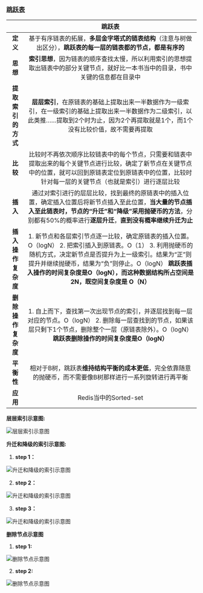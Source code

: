 ### [跳跃表](http://mp.weixin.qq.com/s/COBdoHWDhlw4rmG_fGFhSA)

||**跳跃表**|
| :---: | :---: |
|**定义**|基于有序链表的拓展，**多层金字塔式的链表结构**（注意与树做出区分），**跳跃表的每一层的链表都的节点，都是有序的**|
|**思想**|**索引思想**，因为链表的顺序查找太慢，所以利用索引的思想提取出链表中的部分关键节点，就好比一本书当中的目录，书中关键的信息都在目录中|
|**提取索引的方式**|**层层索引**，在原链表的基础上提取出来一半数据作为一级索引，在一级索引的基础上提取出来一半数据作为二级索引，以此类推……提取到2个时为止，因为2个再提取就是1个，而1个没有比较价值，故不需要再提取|
|**比较**|比较时不再依次顺序比较链表中的每个节点，只需要和链表中提取出来的每个关键节点进行比较，确定了新节点在关键节点中的位置，就可以回到原链表定位到原链表中的位置，比较时针对每一层的关键节点（也就是索引）进行逐层比较|
|**插入**|通过对索引进行的层层比较，找到最终的原链表中的插入位置，确定插入位置后将新节点插入至此位置，**当大量的节点插入至此链表时，节点的“升迁”和“降级”采用抛硬币的方法**，分别都有50%的概率进行**逐层升迁**，**直到没有概率继续升迁为止**|
|**插入操作复杂度**|1. 新节点和各层索引节点逐一比较，确定原链表的插入位置。O（logN） 2. 把索引插入到原链表。O（1） 3. 利用抛硬币的随机方式，决定新节点是否提升为上一级索引。结果为“正”则提升并继续抛硬币，结果为“负”则停止。O（logN） **跳跃表插入操作的时间复杂度是O（logN），而这种数据结构所占空间是2N，既空间复杂度是 O（N）**|
|**删除操作复杂度**| 1. 自上而下，查找第一次出现节点的索引，并逐层找到每一层对应的节点。O（logN） 2. 删除每一层查找到的节点，如果该层只剩下1个节点，删除整个一层（原链表除外）。O（logN） **跳跃表删除操作的时间复杂度是O（logN）**|
|**平衡性**|相对于B树，跳跃表**维持结构平衡的成本更低**，完全依靠随意的抛硬币，而不需要像B树那样进行一系列旋转进行再平衡|
|**应用**|Redis当中的Sorted-set|


**层层索引示意图:**

![层层索引示意图](http://mmbiz.qpic.cn/mmbiz_jpg/NtO5sialJZGo9orh8G0mUYvictrpL6OCwfv9q24hhXCO2AKkh7D502TeFfRb1hR0fE01VsGxrZKYvmmL0Wud4cjw/640?wx_fmt=jpeg&tp=webp&wxfrom=5&wx_lazy=1)

**升迁和降级的索引示意图:**

1. **step 1：**

![升迁和降级的索引示意图](http://mmbiz.qpic.cn/mmbiz_jpg/NtO5sialJZGo9orh8G0mUYvictrpL6OCwf9zekAX4esYgYibMFTzqvlIOgIex98YkZRuBYAfgZG0Q1qyqNu8p0icWQ/640?wx_fmt=jpeg&tp=webp&wxfrom=5&wx_lazy=1)

2. **step 2：**

![升迁和降级的索引示意图](http://mmbiz.qpic.cn/mmbiz_jpg/NtO5sialJZGo9orh8G0mUYvictrpL6OCwf2F7zDyiaejrsVtd0OQWeiaDnmSRGwZy6XU5z6dic6k4QA4LANpBMWeicFA/640?wx_fmt=jpeg&tp=webp&wxfrom=5&wx_lazy=1)

3. **step 3：**

![升迁和降级的索引示意图](http://mmbiz.qpic.cn/mmbiz_jpg/NtO5sialJZGo9orh8G0mUYvictrpL6OCwfzh7ltXXV7WeIWpIcibdaYgfricOg3ibh6O40BjvwyFpWefX90VVOHLmibQ/640?wx_fmt=jpeg&tp=webp&wxfrom=5&wx_lazy=1)

**删除节点示意图**

1. **step 1:**

![删除节点示意图](http://mmbiz.qpic.cn/mmbiz_jpg/NtO5sialJZGo9orh8G0mUYvictrpL6OCwfgg9AxvKxRdcicQ0VA3efzEGK6cHGiayYzbOzULbv2eo9S0sMZPEtOudw/640?wx_fmt=jpeg&tp=webp&wxfrom=5&wx_lazy=1)

2. **step 2:**

![删除节点示意图](http://mmbiz.qpic.cn/mmbiz_jpg/NtO5sialJZGo9orh8G0mUYvictrpL6OCwfXfNSWIcepFbJt97FiaEf4qicaSbVqD4iaCVz7smiatYf7DCWVNj7SdyzIw/640?wx_fmt=jpeg&tp=webp&wxfrom=5&wx_lazy=1)
